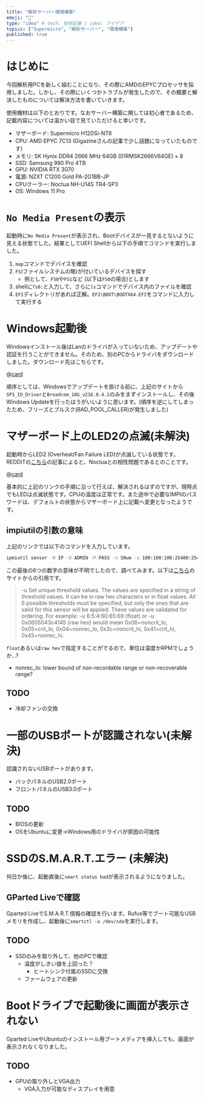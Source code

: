 ```yaml
---
title: "解析サーバー環境構築"
emoji: "🙌"
type: "idea" # tech: 技術記事 / idea: アイデア
topics: ["Supermicro", "解析サーバー", "環境構築"]
published: true
---
```


# はじめに
今回解析用PCを新しく組むことになり、その際にAMDのEPYCプロセッサを採用しました。しかし、その際にいくつかトラブルが発生したので、その概要と解決したものについては解決方法を書いていきます。

使用機材は以下のとおりです。なおサーバー構築に関しては初心者であるため、記載内容については温かい目で見ていただけると幸いです。

- マザーボード: Supermicro H12DSi-NT6
- CPU: AMD EPYC 7C13 (Gigazineさんの記事で少し話題になっていたものです)
- メモリ: SK Hynix DDR4 2666 MHz 64GB (01RMSK2666V64GE) × 8
- SSD: Samsung 990 Pro 4TB
- GPU: NVIDIA RTX 3070
- 電源: NZXT C1200 Gold PA-2G1BB-JP
- CPUクーラー: Noctua NH-U14S TR4-SP3
- OS: Windows 11 Pro

# `No Media Present`の表示
起動時に`No Media Present`が表示され、Bootデバイスが一見するとないように見える状態でした。結果としてUEFI Shellから以下の手順でコマンドを実行しました。

1. `map`コマンドでデバイスを確認
1. `FS`(ファイルシステムの略)が付いているデバイスを探す
    - 例として、`FS0`や`FS1`など (以下は`FS0`の場合)とします
1. shellに`fs0:`と入力して、さらに`ls`コマンドでデバイス内のファイルを確認
1. `EFI`ディレクトリがあれば正解。`EFI\BOOT\BOOTX64.EFI`をコマンドに入力して実行する

# Windows起動後
Windowsインストール後はLanのドライバが入っていないため、アップデートや認証を行うことができません。そのため、別のPCからドライバをダウンロードしました。ダウンロード先はこちらです。

@[card](https://www.supermicro.com/ja/support/resources/downloadcenter/swdownload)

順序としては、Windowsでアップデートを掛ける前に、上記のサイトから`SP3_IO_Driver`と`Broadcom_10G_v216.0.4.1`のみをまずインストールし、その後Windows Updateを行ったほうがいいように思います。(順序を逆にしてしまったため、フリーズとブルスク(BAD_POOL_CALLER)が発生しました)

# マザーボード上のLED2の点滅(未解決)
起動時からLED2 (Overheat/Fan Failure LED)が点滅している状態です。REDDITの[こちら](https://www.reddit.com/r/homelab/comments/f04028/blinking_led_on_my_supermicro_h11dsint_and_cpu/?rdt=38278)の記事によると、Noctuaとの相性問題であるとのことです。

@[card](https://www.reddit.com/r/homelab/comments/f04028/blinking_led_on_my_supermicro_h11dsint_and_cpu/?rdt=38278)

基本的に上記のリンクの手順に沿って行えば、解決されるはずのですが、現時点でもLEDは点滅状態です。CPUの温度は正常です。また途中で必要なIMPIのパスワードは、デフォルトの状態からマザーボード上に記載へ変更となったようです。

## impiutilの引数の意味
上記のリンクでは以下のコマンドを入力しています。

```cmd
ipmiutil sensor -N IP -U ADMIN -P PASS -n SNum -u 100:100:100:25400:25400:25500
```

この最後の6つの数字の意味が不明でしたので、調べてみます。以下は[こちら](https://ipmiutil.sourceforge.net/)のサイトからの引用です。
> -u    Set  unique  threshold  values.	The values are specified in a string of threshold values.  It can be in raw hex characters or in float values.  All 6 possible thresholds must be specified, but only the ones that are valid for this sensor will be applied. These values are validated for ordering.  For example:
>     -u 6:5:4:60:65:69 (float) or
>     -u 0x0605043c4145 (raw hex)
>     would mean 0x06=noncrit_lo, 0x05=crit_lo, 0x04=nonrec_lo, 0x3c=noncrit_hi, 0x41=crit_hi, 0x45=nonrec_hi.

`float`あるいは`raw hex`で指定することがでるので、単位は温度かRPMでしょうか...?
- nonrec_lo: lower bound of non-recordable range or non-recoverable range?

## TODO
- 冷却ファンの交換

# 一部のUSBポートが認識されない(未解決)
認識されないUSBポートがあります。
- バックパネルのUSB2.0ポート
- フロントパネルのUSB3.0ポート

## TODO
- BIOSの更新
- OSをUbuntuに変更→Windows用のドライバが原因の可能性

# SSDのS.M.A.R.T.エラー (未解決)
何日か後に、起動直後に`smart status bad`が表示されるようになりました。

## GParted Liveで確認
Gparted LiveでS.M.A.R.T.情報の確認を行います。Rufus等でブート可能なUSBメモリを作成し、起動後に`smartctl -a /dev/sda`を実行します。

## TODO
- SSDのみを取り外して、他のPCで確認
    - 温度がしきい値を上回った？
        - ヒートシンク付属のSSDに交換
    - ファームウェアの更新

# Bootドライブで起動後に画面が表示されない
Gparted LiveやUbuntuのインストール用ブートメディアを挿入しても、画面が表示されなくなりました。

## TODO
- GPUの取り外しとVGA出力
    - VGA入力が可能なディスプレイを用意
